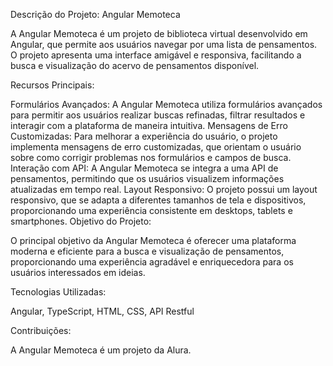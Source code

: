 Descrição do Projeto: Angular Memoteca

A Angular Memoteca é um projeto de biblioteca virtual desenvolvido em Angular, que permite aos usuários navegar por uma lista de pensamentos. O projeto apresenta uma interface amigável e responsiva, facilitando a busca e visualização do acervo de pensamentos disponível.

Recursos Principais:

Formulários Avançados: A Angular Memoteca utiliza formulários avançados para permitir aos usuários realizar buscas refinadas, filtrar resultados e interagir com a plataforma de maneira intuitiva.
Mensagens de Erro Customizadas: Para melhorar a experiência do usuário, o projeto implementa mensagens de erro customizadas, que orientam o usuário sobre como corrigir problemas nos formulários e campos de busca.
Interação com API: A Angular Memoteca se integra a uma API de pensamentos, permitindo que os usuários visualizem informações atualizadas em tempo real.
Layout Responsivo: O projeto possui um layout responsivo, que se adapta a diferentes tamanhos de tela e dispositivos, proporcionando uma experiência consistente em desktops, tablets e smartphones.
Objetivo do Projeto:

O principal objetivo da Angular Memoteca é oferecer uma plataforma moderna e eficiente para a busca e visualização de pensamentos, proporcionando uma experiência agradável e enriquecedora para os usuários interessados em ideias.

Tecnologias Utilizadas:

Angular,
TypeScript,
HTML,
CSS,
API Restful

Contribuições:

A Angular Memoteca é um projeto da Alura.
